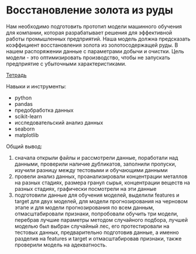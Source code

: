 # Восстановление золота из руды

Нам необходимо подготовить прототип модели машинного обучения для компании, которая разрабатывает решения для эффективной работы промышленных предприятий.
Наша модель должна предсказать коэффициент восстановления золота из золотосодержащей руды. В нашем распоряжении данные с параметрами добычи и очистки.
Цель модели - это оптимизировать производство, чтобы не запускать предприятие с убыточными характеристиками.

[Тетрадь](https://github.com/in-kha/Portfolio/blob/main/Project%205/%D0%B2%D0%BE%D1%81%D1%81%D1%82%D0%B0%D0%BD%D0%BE%D0%B2%D0%BB%D0%B5%D0%BD%D0%B8%D0%B5%20%D0%B7%D0%BE%D0%BB%D0%BE%D1%82%D0%B0%20%D0%B8%D0%B7%20%D1%80%D1%83%D0%B4%D1%8B(1).ipynb)

Навыки и инструменты:
- python
- pandas
- предобработка данных
- scikit-learn
- исследовательский анализ данных
- seaborn
- matplotlib

Общий вывод: 
1. сначала открыли файлы и рассмотрели данные, поработали над данными, проверили наличие дубликатов, заполнили пропуски, изучили разницу между тестовыми и обучающими данными
2. провели анализ данных, проанализировали концентрации металлов на разных стадиях, размера гранул сырья, концентрации веществ на разных стадиях, графически посмотрели на эти данные
3. подготовили данные для обучения моделей, выделили features и target для двух моделей, для модели прогнозирования на черновом этапе и для модели прогнозирования по всем данным, отмасштабировали признаки, попробовали обучить три модели, перебрав лучшие параметры методом случайного подбора, лучшей моделью был выбран случайный лес, его протестировали на тестовых данных, предварительно подготовив данные, а именно разделив на features и target и отмасштабировав признаки, также проверили модель на адекватность.
